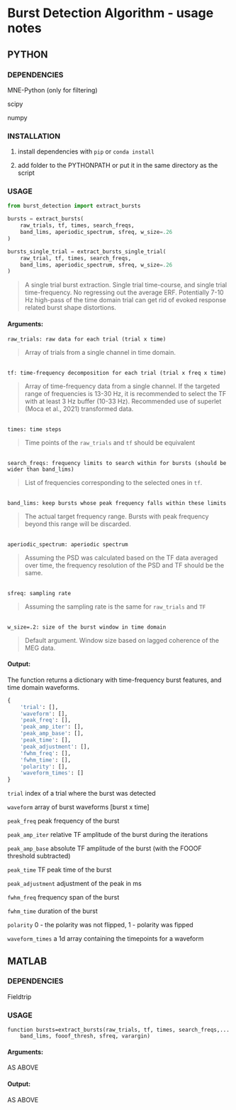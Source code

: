 # Burst Detection Algorithm - usage notes

## PYTHON

### DEPENDENCIES

MNE-Python (only for filtering)

scipy

numpy

### INSTALLATION

1. install dependencies with `pip` or `conda install`

2. add folder to the PYTHONPATH or put it in the same directory as the script


### USAGE

```python
from burst_detection import extract_bursts
```




```python
bursts = extract_bursts(
    raw_trials, tf, times, search_freqs, 
    band_lims, aperiodic_spectrum, sfreq, w_size=.26
)
```




```python
bursts_single_trial = extract_bursts_single_trial(
    raw_trial, tf, times, search_freqs, 
    band_lims, aperiodic_spectrum, sfreq, w_size=.26
)
```

>A single trial burst extraction. Single trial time-course, and single trial 
time-frequency. No regressing out the average ERF. Potentially 7-10 Hz high-pass 
of the time domain trial can get rid of evoked response related burst shape distortions.



#### Arguments:

`raw_trials: raw data for each trial (trial x time)`

>Array of trials from a single channel in time domain.


\
`tf: time-frequency decomposition for each trial (trial x freq x time)`

>Array of time-frequency data from a single channel. If the targeted range 
of frequencies is 13-30 Hz, it is recommended to select the TF with at least 3 
Hz buffer (10-33 Hz). Recommended use of superlet (Moca et al., 2021) 
transformed data.

\
`times: time steps`

>Time points of the `raw_trials` and `tf` should be equivalent


\
`search_freqs: frequency limits to search within for bursts (should be wider than band_lims)`

>List of frequencies corresponding to the selected ones in `tf`.


\
`band_lims: keep bursts whose peak frequency falls within these limits`

>The actual target frequency range. Bursts with peak frequency beyond this range
will be discarded.


\
`aperiodic_spectrum: aperiodic spectrum`

>Assuming the PSD was calculated based on the TF data averaged over time, the
frequency resolution of the PSD and TF should be the same. 


\
`sfreq: sampling rate`

>Assuming the sampling rate is the same for `raw_trials` and `TF`


\
`w_size=.2: size of the burst window in time domain`

>Default argument. Window size based on lagged coherence of the MEG data.



#### Output:

The function returns a dictionary with time-frequency burst features, and time 
domain waveforms. 

```python
{
    'trial': [],
    'waveform': [],
    'peak_freq': [],
    'peak_amp_iter': [],
    'peak_amp_base': [],
    'peak_time': [],
    'peak_adjustment': [],
    'fwhm_freq': [],
    'fwhm_time': [],
    'polarity': [],
    'waveform_times': []
}
```


`trial` index of a trial where the burst was detected

`waveform` array of burst waveforms [burst x time]

`peak_freq` peak frequency of the burst

`peak_amp_iter` relative TF amplitude of the burst during the iterations

`peak_amp_base` absolute TF amplitude of the burst (with the FOOOF threshold
 subtracted)

`peak_time` TF peak time of the burst

`peak_adjustment` adjustment of the peak in ms

`fwhm_freq` frequency span of the burst

`fwhm_time` duration of the burst

`polarity` 0 - the polarity was not flipped, 1 - polarity was fipped

`waveform_times` a 1d array containing the timepoints for a waveform


## MATLAB

### DEPENDENCIES

Fieldtrip


### USAGE
```
function bursts=extract_bursts(raw_trials, tf, times, search_freqs,...
    band_lims, fooof_thresh, sfreq, varargin)
```

#### Arguments:

AS ABOVE

#### Output:

AS ABOVE
